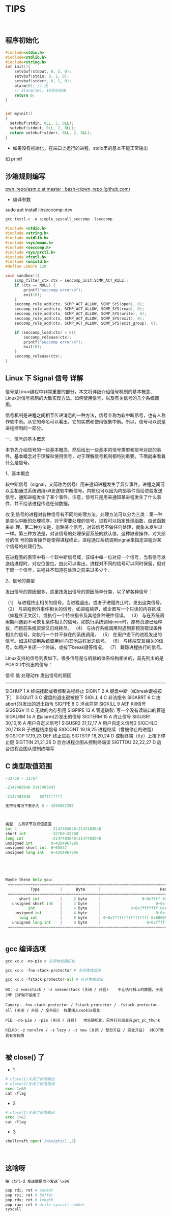 # TIPS

‍

## 程序初始化

```c
#include<stdio.h>
#include<stdlib.h>
#include<string.h>
int init(){
    setvbuf(stdout, 0, 2, 0);
    setvbuf(stdin, 0, 1, 0);
    setvbuf(stderr, 0, 1, 0);
    alarm(0); // 无
    // alarm(10); 10秒后结束
    return 0;
}


int myinit()
{
  setvbuf(stdin, 0LL, 2, 0LL);
  setvbuf(stdout, 0LL, 2, 0LL);
  return setvbuf(stderr, 0LL, 2, 0LL);
}


```

- 如果没有初始化，在端口上运行的进程，stdio里的基本不能正常输出

如 printf

## 沙箱规则编写

[pwn_repo/asm.c at master · bash-c/pwn_repo (github.com)](https://github.com/bash-c/pwn_repo/blob/master/pwnable_asm/asm.c)

- 编译参数

sudo apt install libseccomp-dev

```python
gcc test1.c -o simple_syscall_seccomp -lseccomp
```

```c
#include <stdio.h>
#include <string.h>
#include <stdlib.h>
#include <sys/mman.h>
#include <seccomp.h>
#include <sys/prctl.h>
#include <fcntl.h>
#include <unistd.h>
#define LENGTH 128

void sandbox(){
	scmp_filter_ctx ctx = seccomp_init(SCMP_ACT_KILL);
	if (ctx == NULL) {
		printf("seccomp error\n");
		exit(0);
	}
	seccomp_rule_add(ctx, SCMP_ACT_ALLOW, SCMP_SYS(open), 0);
	seccomp_rule_add(ctx, SCMP_ACT_ALLOW, SCMP_SYS(read), 0);
	seccomp_rule_add(ctx, SCMP_ACT_ALLOW, SCMP_SYS(write), 0);
	seccomp_rule_add(ctx, SCMP_ACT_ALLOW, SCMP_SYS(exit), 0);
	seccomp_rule_add(ctx, SCMP_ACT_ALLOW, SCMP_SYS(exit_group), 0);

	if (seccomp_load(ctx) < 0){
		seccomp_release(ctx);
		printf("seccomp error\n");
		exit(0);
	}
	seccomp_release(ctx);
}
```

## Linux 下 Signal 信号 详解

信号是Linux编程中非常重要的部分，本文将详细介绍信号机制的基本概念、Linux对信号机制的大致实现方法、如何使用信号，以及有关信号的几个系统调用。

信号机制是进程之间相互传递消息的一种方法，信号全称为软中断信号，也有人称作软中断。从它的命名可以看出，它的实质和使用很象中断。所以，信号可以说是进程控制的一部分。

一、信号的基本概念

本节先介绍信号的一些基本概念，然后给出一些基本的信号类型和信号对应的事件。基本概念对于理解和使用信号，对于理解信号机制都特别重要。下面就来看看什么是信号。

1、基本概念

软中断信号（signal，又简称为信号）用来通知进程发生了异步事件。进程之间可以互相通过系统调用kill发送软中断信号。内核也可以因为内部事件而给进程发送信号，通知进程发生了某个事件。注意，信号只是用来通知某进程发生了什么事件，并不给该进程传递任何数据。

收 到信号的进程对各种信号有不同的处理方法。处理方法可以分为三类：第一种是类似中断的处理程序，对于需要处理的信号，进程可以指定处理函数，由该函数来处 理。第二种方法是，忽略某个信号，对该信号不做任何处理，就象未发生过一样。第三种方法是，对该信号的处理保留系统的默认值，这种缺省操作，对大部分的信 号的缺省操作是使得进程终止。进程通过系统调用signal来指定进程对某个信号的处理行为。

在进程表的表项中有一个软中断信号域，该域中每一位对应一个信号，当有信号发送给进程时，对应位置位。由此可以看出，进程对不同的信号可以同时保留，但对于同一个信号，进程并不知道在处理之前来过多少个。

2、信号的类型

发出信号的原因很多，这里按发出信号的原因简单分类，以了解各种信号：

（1） 与进程终止相关的信号。当进程退出，或者子进程终止时，发出这类信号。
（2） 与进程例外事件相关的信号。如进程越界，或企图写一个只读的内存区域（如程序正文区），或执行一个特权指令及其他各种硬件错误。
（3） 与在系统调用期间遇到不可恢复条件相关的信号。如执行系统调用exec时，原有资源已经释放，而目前系统资源又已经耗尽。
（4） 与执行系统调用时遇到非预测错误条件相关的信号。如执行一个并不存在的系统调用。
（5） 在用户态下的进程发出的信号。如进程调用系统调用kill向其他进程发送信号。
（6） 与终端交互相关的信号。如用户关闭一个终端，或按下break键等情况。
（7） 跟踪进程执行的信号。

Linux支持的信号列表如下。很多信号是与机器的体系结构相关的，首先列出的是POSIX.1中列出的信号：

信号 值 处理动作 发出信号的原因

---

SIGHUP 1 A 终端挂起或者控制进程终止
SIGINT 2 A 键盘中断（如break键被按下）
SIGQUIT 3 C 键盘的退出键被按下
SIGILL 4 C 非法指令
SIGABRT 6 C 由abort(3)发出的退出指令
SIGFPE 8 C 浮点异常
SIGKILL 9 AEF Kill信号
SIGSEGV 11 C 无效的内存引用
SIGPIPE 13 A 管道破裂: 写一个没有读端口的管道
SIGALRM 14 A 由alarm(2)发出的信号
SIGTERM 15 A 终止信号
SIGUSR1 30,10,16 A 用户自定义信号1
SIGUSR2 31,12,17 A 用户自定义信号2
SIGCHLD 20,17,18 B 子进程结束信号
SIGCONT 19,18,25 进程继续（曾被停止的进程）
SIGSTOP 17,19,23 DEF 终止进程
SIGTSTP 18,20,24 D 控制终端（tty）上按下停止键
SIGTTIN 21,21,26 D 后台进程企图从控制终端读
SIGTTOU 22,22,27 D 后台进程企图从控制终端写

## C 类型取值范围

```python
-32768 - 32767

-2147483648 2147483647

-2147483648    0X7fffffff

无符号情况下表示为 0 ~ 4294967295



类型	占用字节及取值范围
int	4               -2147483648~2147483648
short int        	-32768~32768
long int	        -2147483648~2147483648
unsigned int	    0~4294967295
unsigned short int	0~65537
unsigned long int   0~4294967295





Maybe these help you:
 ====================================================================================================
           Type         |      Byte      |                          Range
 ====================================================================================================
      short int         |     2 byte     |                  0~0x7fff 0x8000~0xffff
   unsigned short int   |     2 byte     |                        0~0xffff
          int           |     4 byte     |             0~0x7fffffff 0x80000000~0xffffffff
    unsigned int        |     4 byte     |                        0~0xffffffff
      long int          |     8 byte     | 0~0x7fffffffffffffff 0x8000000000000000~0xffffffffffffffff
   unsigned long int    |     8 byte     |                    0~0xffffffffffffffff
 ====================================================================================================



```

## gcc 编译选项

```python
gcc xx.c -no-pie # 关闭地址随机化

gcc xx.c -fno-stack-protector # 关闭堆栈溢出

gcc xx.c -fstack-protector-all # 打开堆栈溢出
```

```pyhon
NX：-z execstack / -z noexecstack (关闭 / 开启)    不让执行栈上的数据，于是JMP ESP就不能用了

Canary：-fno-stack-protector /-fstack-protector / -fstack-protector-all (关闭 / 开启 / 全开启)  栈里插入cookie信息

PIE：-no-pie / -pie (关闭 / 开启)   地址随机化，另外打开后会有get_pc_thunk

RELRO：-z norelro / -z lazy / -z now (关闭 / 部分开启 / 完全开启)  对GOT表具有写权限


```

## 被 close() 了

- 1

```python
# close(1)关闭了标准输出  
# close(2)关闭了标准错误
exec 1>&0
cat /flag
```

- 2

```python
# close(1)关闭了标准输出
exec 1>&2
cat /flag
```

- 3

```python
shellcraft.open('/dev/pts/1',2)
```

‍

## 这啥呀

```text
按 ctrl-d 发送数据而不发送`\x0A`
```

```python
pop rdi; ret # socket
pop rsi; ret # buffer
pop rdx; ret # length
pop rax; ret # write syscall number
syscall
```
